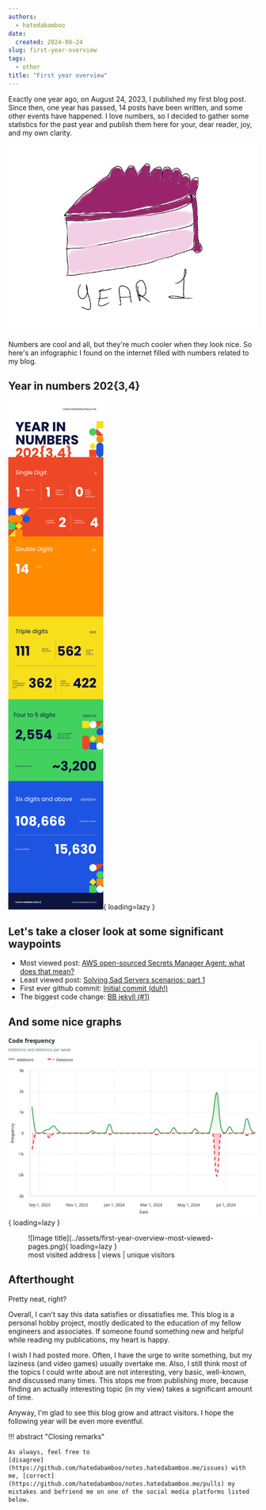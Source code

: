 ```yaml
---
authors:
  - hatedabamboo
date:
  created: 2024-08-24
slug: first-year-overview
tags:
  - other
title: "First year overview"
---
```

Exactly one year ago, on August 24, 2023, I published my first blog post. Since
then, one year has passed, 14 posts have been written, and some other events
have happened. I love numbers, so I decided to gather some statistics for the
past year and publish them here for your, dear reader, joy, and my own clarity.

<!-- more -->

![image](../assets/first-year-overview.webp)

Numbers are cool and all, but they're much cooler when they look nice. So
here's an infographic I found on the internet filled with numbers related to my
blog.

## Year in numbers 202{3,4}

![Year in numbers](../assets/first-year-overview-year-in-numbers.png){ loading=lazy }

## Let's take a closer look at some significant waypoints

- Most viewed post: [AWS open-sourced Secrets Manager Agent: what does that mean?](https://notes.hatedabamboo.me/aws-sma-opensource/)
- Least viewed post: [Solving Sad Servers scenarios: part 1](https://notes.hatedabamboo.me/sad-servers-pt-1/)
- First ever github commit: [Initial commit (duh!)](https://github.com/hatedabamboo/notes.hatedabamboo.me/commit/c40ab96c99af91df1204f4422f1394f1ba637c9a)
- The biggest code change: [BB jekyll (#1)](https://github.com/hatedabamboo/notes.hatedabamboo.me/commit/d56cd600cfa1c011c240a6d82203d84b661e7413)

## And some nice graphs

![Code frequency](../assets/first-year-overview-code-frequency.png){ loading=lazy }

<figure markdown="span">
  ![Image title](../assets/first-year-overview-most-viewed-pages.png){ loading=lazy }
  <figcaption>most visited address | views | unique visitors</figcaption>
</figure>

## Afterthought

Pretty neat, right?

Overall, I can't say this data satisfies or dissatisfies me. This blog is a
personal hobby project, mostly dedicated to the education of my fellow
engineers and associates. If someone found something new and helpful while
reading my publications, my heart is happy.

I wish I had posted more. Often, I have the urge to write something, but my
laziness (and video games) usually overtake me. Also, I still think most of the
topics I could write about are not interesting, very basic, well-known, and
discussed many times. This stops me from publishing more, because finding an
actually interesting topic (in my view) takes a significant amount of time.

Anyway, I'm glad to see this blog grow and attract visitors. I hope the
following year will be even more eventful.

!!! abstract "Closing remarks"

    As always, feel free to
    [disagree](https://github.com/hatedabamboo/notes.hatedabamboo.me/issues) with
    me, [correct](https://github.com/hatedabamboo/notes.hatedabamboo.me/pulls) my
    mistakes and befriend me on one of the social media platforms listed below.
